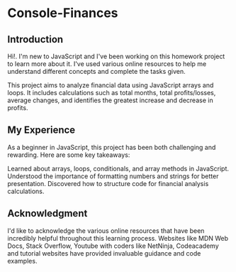 # Console-Finances

## Introduction
Hi!. I'm new to JavaScript and I've been working on this homework project to learn more about it. I've used various online resources to help me understand different concepts and complete the tasks given.

This project aims to analyze financial data using JavaScript arrays and loops. It includes calculations such as total months, total profits/losses, average changes, and identifies the greatest increase and decrease in profits.

## My Experience
As a beginner in JavaScript, this project has been both challenging and rewarding. Here are some key takeaways:

Learned about arrays, loops, conditionals, and array methods in JavaScript.
Understood the importance of formatting numbers and strings for better presentation.
Discovered how to structure code for financial analysis calculations.

## Acknowledgment
I'd like to acknowledge the various online resources that have been incredibly helpful throughout this learning process. Websites like MDN Web Docs, Stack Overflow, Youtube with coders like NetNinja, Codeacademy and tutorial websites have provided invaluable guidance and code examples.